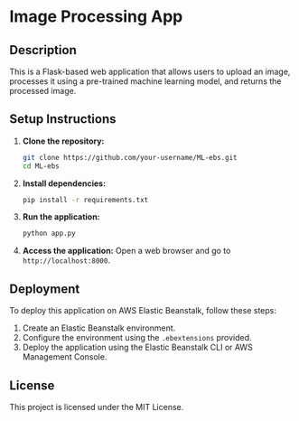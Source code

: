 # Image Processing App

## Description
This is a Flask-based web application that allows users to upload an image, processes it using a pre-trained machine learning model, and returns the processed image.

## Setup Instructions

1. **Clone the repository:**
    ```sh
    git clone https://github.com/your-username/ML-ebs.git
    cd ML-ebs
    ```

2. **Install dependencies:**
    ```sh
    pip install -r requirements.txt
    ```

3. **Run the application:**
    ```sh
    python app.py
    ```

4. **Access the application:**
    Open a web browser and go to `http://localhost:8000`.

## Deployment
To deploy this application on AWS Elastic Beanstalk, follow these steps:

1. Create an Elastic Beanstalk environment.
2. Configure the environment using the `.ebextensions` provided.
3. Deploy the application using the Elastic Beanstalk CLI or AWS Management Console.

## License
This project is licensed under the MIT License.
